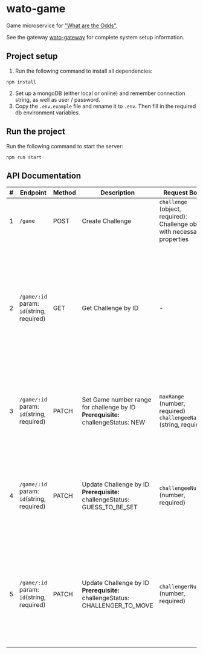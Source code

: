 # wato-game
Game microservice for ["What are the Odds"](https://github.com/snoozebaumer/wato).

See the gateway [wato-gateway](https://github.com/snoozebaumer/wato-gateway) for complete system setup information.

## Project setup
1. Run the following command to install all dependencies:
```
npm install
```
2. Set up a mongoDB (either local or online) and remember connection string, as well as user / password.
3. Copy the `.env.example` file and rename it to `.env`. Then fill in the required db environment variables.

## Run the project
Run the following command to start the server:
```
npm run start
```

## API Documentation

| #   | Endpoint                                               | Method | Description                                                | Request Body                                                           | Response Body                                                                                                                                                                                                                                          |
| --- | ------------------------------------------------------ |--------| ---------------------------------------------------------- | ----------------------------------------------------------------------- |--------------------------------------------------------------------------------------------------------------------------------------------------------------------------------------------------------------------------------------------------------|
| 1   | `/game`                                                | POST   | Create Challenge                                           | `challenge` (object, required): Challenge object with necessary properties | `id` (string)                                                                                                                                                                                                                                          |
| 2   | `/game/:id`<br>param: `id`(string, required)           | GET    | Get Challenge by ID                                        | -                                                                     | `id` (string)<br>`challengerId` (string)<br>`challenge` (string)<br>`challengeeId` (string, optional)<br>`challengeStatus` (string)<br>`maxRange` (number, optional)<br>`challengeeNumber` (number, optional)<br>`challengerNumber` (number, optional) |
| 3   | `/game/:id`<br>param: `id`(string, required)           | PATCH  | Set Game number range for challenge by ID<br>**Prerequisite:**<br> challengeStatus: NEW | `maxRange` (number, required)<br>`challengeeName` (string, required)                                         | `id` (string)<br>`challengerId` (string)<br>`challenge` (string)<br>`challengeeId` (string)<br>`challengeStatus` (string)<br>`maxRange` (number)                                                                                                       |
| 4   | `/game/:id`<br>param: `id`(string, required)           | PATCH  | Update Challenge by ID<br>**Prerequisite:**<br> challengeStatus: GUESS_TO_BE_SET | `challengeeNumber` (number, required) | `id` (string)<br>`challengerId` (string)<br>`challenge` (string)<br>`challengeeId` (string)<br>`challengeStatus` (string)<br>`maxRange` (number)<br>`challengeeNumber` (number)                                                                        |
| 5   | `/game/:id`<br>param: `id`(string, required)           | PATCH  | Update Challenge by ID<br>**Prerequisite:**<br> challengeStatus: CHALLENGER_TO_MOVE | `challengerNumber` (number, required)                                 | `id` (string)<br>`challengerId` (string)<br>`challenge` (string)<br>`challengeeId` (string)<br>`challengeStatus` (string)<br>`maxRange` (number)<br>`challengeeNumber` (number)<br>`challengerNumber` (number)                                         |

